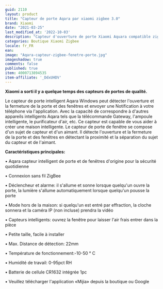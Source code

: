 ```yaml
---
guid: 2110
layout: product
title: "Capteur de porte Aqara par xiaomi zigbee 3.0"
brand: Xiaomi
date: "2021-03-25"
last_modified_at: '2022-10-03'
description: "Capteur d'ouverture de porte Xiaomi Aquara compatible zigbee 3.0"
categories: Boutique Xiaomi Zigbee
locale: fr_FR
ean:
image: "Aqara-capteur-zigbee-fenetre-porte.jpg"
imageshadow: true
comments: false
published: true
item: 4000713894535
item-affiliate: '_DdxUHDV'
---
```


**Xiaomi a sorti il y a quelque temps des capteurs de portes de qualité.**

Le capteur de porte intelligent Aqara Windows peut détecter l'ouverture et la fermeture de la porte et des fenêtres et envoyer une Notification à votre téléphone via l'application. Avec la capacité de correspondre à d'autres appareils intelligents Aqara tels que la télécommande Gateway, l'ampoule intelligente, le purificateur d'air, etc. Ce capteur est capable de vous aider à créer une maison intelligente. Le capteur de porte de fenêtre se compose d'un sujet de capteur et d'un aimant. Il détecte l'ouverture et la fermeture de la porte et des fenêtres en détectant la proximité et la séparation du sujet du capteur et de l'aimant.

**Caractéristiques principales:**

• Aqara capteur intelligent de porte et de fenêtres d'origine pour la sécurité quotidienne

• Connexion sans fil ZigBee

• Déclencheur et alarme: il s'allume et sonne lorsque quelqu'un ouvre la porte, la lumière s'allume automatiquement lorsque quelqu'un pousse la porte

• Mode hors de la maison: si quelqu'un est entré par effraction, la cloche sonnera et la caméra IP (non incluse) prendra la vidéo

• Capteurs intelligents: ouvrez la fenêtre pour laisser l'air frais entrer dans la pièce

• Petite taille, facile à installer

• Max. Distance de détection: 22mm

• Température de fonctionnement:-10-50 ° C

• Humidité de travail: 0-95pct RH

• Batterie de cellule CR1632 intégrée 1pc

• Veuillez télécharger l'application «Mijia» depuis la boutique ou Google
